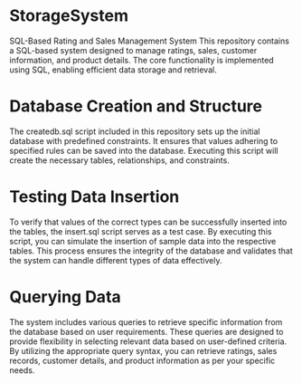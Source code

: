 # StorageSystem
SQL-Based Rating and Sales Management System
This repository contains a SQL-based system designed to manage ratings, sales, customer information, and product details. The core functionality is implemented using SQL, enabling efficient data storage and retrieval.

# Database Creation and Structure
The createdb.sql script included in this repository sets up the initial database with predefined constraints. It ensures that values adhering to specified rules can be saved into the database. Executing this script will create the necessary tables, relationships, and constraints.

# Testing Data Insertion
To verify that values of the correct types can be successfully inserted into the tables, the insert.sql script serves as a test case. By executing this script, you can simulate the insertion of sample data into the respective tables. This process ensures the integrity of the database and validates that the system can handle different types of data effectively.

# Querying Data
The system includes various queries to retrieve specific information from the database based on user requirements. These queries are designed to provide flexibility in selecting relevant data based on user-defined criteria. By utilizing the appropriate query syntax, you can retrieve ratings, sales records, customer details, and product information as per your specific needs.
